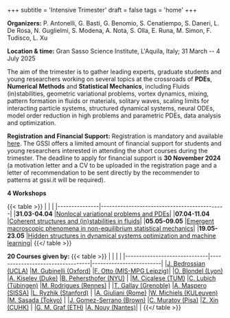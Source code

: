 +++
subtitle = 'Intensive Trimester'
draft = false
tags = 'home'
+++


**Organizers:** P. Antonelli, G. Basti, G. Benomio, S. Cenatiempo, S. Daneri, L. De Rosa, N. Guglielmi, S. Modena, A. Nota, S. Olla, E. Runa, M. Simon, F. Tudisco, L. Xu

**Location & time:** Gran Sasso Science Institute, L'Aquila, Italy;  31 March -- 4 July 2025

The aim of the trimester is to gather leading experts, graduate students and young researchers working on several topics at the crossroads of **PDEs**, **Numerical Methods** and **Statistical Mechanics**, including Fluids (in)stabilities, geometric variational problems, vortex dynamics, mixing, pattern formation in fluids or materials, solitary waves, scaling limits for interacting particle systems, structured dynamical systems, neural ODEs, model order reduction in high problems and parametric PDEs, data analysis and optimization.


**Registration and Financial Support:** Registration is mandatory and available [here](https://indico.gssi.it/event/745/). The GSSI offers a limited amount of financial support for students and young researchers interested in attending the short courses during the trimester. The deadline to apply for financial support is **30 November 2024** (a motivation letter and a CV to be uploaded in the registration page and a letter of recommendation to be sent directly by the recommender to patterns at gssi.it will be required).


**4 Workshops**

{{< table >}}
|               |                                             |
|---------------|---------------------------------------------|
|**31.03-04.04**	|[Nonlocal variational problems and PDEs](workshop1)|
|**07.04-11.04**	|[Coherent structures and (in)stabilities in fluids](workshop2)|
|**05.05-09.05**	|[Emergent macroscopic phenomena in non-equilibrium statistical mechanics](workshop3)|
|**19.05-23.05**	|[Hidden structures in dynamical systems optimization and machine learning](workshop4)|
{{</ table >}}


**20 Courses given by:**
{{< table >}}
|                              |                                  |                         |
|------------------------------|----------------------------------|-------------------------|
|[J. Bedrossian (UCLA)](bedrossian)          |[M. Gubinelli (Oxford)](gubinelli)             |[F. Otto (MIS-MPG Leipzig)](otto)|
|[O. Blondel (Lyon)](blondel)             |[A. Kiselev (Duke)](kiselev)                 |[B. Pehersthofer (NYU)](pehersthofer)    |
|[M. Cicalese (TUM)](cicalese)             |[C. Lubich (Tübingen)](lubich)              |[M. Rodrigues (Rennes)](rodrigues)    |
|[T. Gallay (Grenoble)](gallay)          |[A. Maspero (SISSA)](maspero)                |[L. Ryzhik (Stanford)](ryzhik)     |
|[A. Giuliani (Rome)](giuliani)            |[W. Michiels (KULeuven)](michiels)            |[M. Sasada (Tokyo)](sasada)        |
|[J. Gomez-Serrano (Brown)](gomez_serrano)      |[C. Muratov (Pisa)](muratov)                 |[Z. Xin (CUHK)](xin)            |
|[G. M. Graf (ETH)](graf)             |[A. Nouy (Nantes)](nouy)| |
{{</ table >}}



